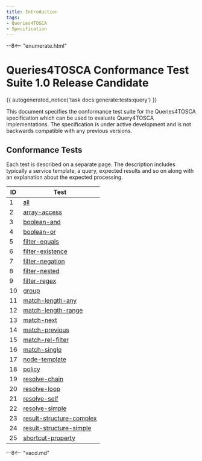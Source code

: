 ```yaml
---
title: Introduction
tags:
- Queries4TOSCA
- Specification
---
```


--8<-- "enumerate.html"

# Queries4TOSCA Conformance Test Suite 1.0 Release Candidate

{{ autogenerated_notice('task docs:generate:tests:query') }}

This document specifies the conformance test suite for the Queries4TOSCA specification which can be used to evaluate Query4TOSCA implementations.
The specification is under active development and is not backwards compatible with any previous versions.

## Conformance Tests

Each test is described on a separate page.
The description includes typically a service template, a query, expected results and so on along with an explanation about the expected
processing.

| ID | Test |
| --- | --- |
| 1 | [all](./test-all.md) |
| 2 | [array-access](./test-array-access.md) |
| 3 | [boolean-and](./test-boolean-and.md) |
| 4 | [boolean-or](./test-boolean-or.md) |
| 5 | [filter-equals](./test-filter-equals.md) |
| 6 | [filter-existence](./test-filter-existence.md) |
| 7 | [filter-negation](./test-filter-negation.md) |
| 8 | [filter-nested](./test-filter-nested.md) |
| 9 | [filter-regex](./test-filter-regex.md) |
| 10 | [group](./test-group.md) |
| 11 | [match-length-any](./test-match-length-any.md) |
| 12 | [match-length-range](./test-match-length-range.md) |
| 13 | [match-next](./test-match-next.md) |
| 14 | [match-previous](./test-match-previous.md) |
| 15 | [match-rel-filter](./test-match-rel-filter.md) |
| 16 | [match-single](./test-match-single.md) |
| 17 | [node-template](./test-node-template.md) |
| 18 | [policy](./test-policy.md) |
| 19 | [resolve-chain](./test-resolve-chain.md) |
| 20 | [resolve-loop](./test-resolve-loop.md) |
| 21 | [resolve-self](./test-resolve-self.md) |
| 22 | [resolve-simple](./test-resolve-simple.md) |
| 23 | [result-structure-complex](./test-result-structure-complex.md) |
| 24 | [result-structure-simple](./test-result-structure-simple.md) |
| 25 | [shortcut-property](./test-shortcut-property.md) |


--8<-- "vacd.md"